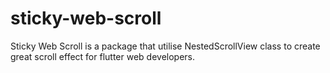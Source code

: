 # sticky-web-scroll
Sticky Web Scroll is a package that utilise NestedScrollView class to create great scroll effect for flutter web developers.
